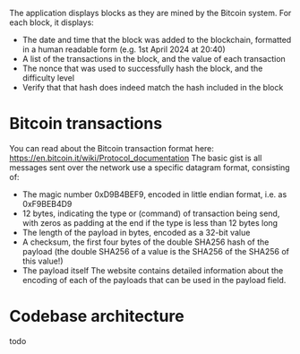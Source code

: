 The application displays blocks as they are mined by the Bitcoin system. For each block, it displays:
* The date and time that the block was added to the blockchain, formatted in a human readable form (e.g. 1st April 2024 at 20:40)
* A list of the transactions in the block, and the value of each transaction
* The nonce that was used to successfully hash the block, and the difficulty level
* Verify that that hash does indeed match the hash included in the block

# Bitcoin transactions
You can read about the Bitcoin transaction format here:
https://en.bitcoin.it/wiki/Protocol_documentation
The basic gist is all messages sent over the network use a specific datagram format, consisting of:
* The magic number 0xD9B4BEF9, encoded in little endian format, i.e. as 0xF9BEB4D9
* 12 bytes, indicating the type or (command) of transaction being send, with zeros as padding at the end if the type is less than 12 bytes long
* The length of the payload in bytes, encoded as a 32-bit value
* A checksum, the first four bytes of the double SHA256 hash of the payload (the double SHA256 of a value is the SHA256 of the SHA256 of this value!)
* The payload itself
The website contains detailed information about the encoding of each of the payloads that can be 
used in the payload field.

# Codebase architecture

todo